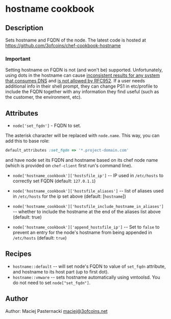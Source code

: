 # hostname cookbook

## Description

Sets hostname and FQDN of the node. The latest code is hosted at
https://github.com/3ofcoins/chef-cookbook-hostname

### Important

Setting hostname on FQDN is not (and won't be) supported. Unfortunately, using dots in the hostname can cause
[inconsistent results for any system that consumes DNS](http://serverfault.com/questions/229331/can-i-have-dots-in-a-hostname)
and [is not allowed by RFC952](http://tools.ietf.org/html/rfc952). If a user
needs additional info in their shell prompt, they can change PS1 in etc/profile
to include the FQDN together with any information they find useful (such as
the customer, the environment, etc).

## Attributes

- `node['set_fqdn']` - FQDN to set.

The asterisk character will be replaced with `node.name`. This way,
you can add this to base role:

```ruby
default_attributes :set_fqdn => '*.project-domain.com'
```

and have node set its FQDN and hostname based on its chef node name
(which is provided on `chef-client` first run's command line).

- `node['hostname_cookbook']['hostsfile_ip']` -- IP used in
  `/etc/hosts` to correctly set FQDN (default: `127.0.1.1`)
- `node['hostname_cookbook']['hostsfile_aliases']` -- list of aliases used in
  `/etc/hosts` for the ip set above (default: [`hostname`])
- `node['hostname_cookbook']['hostsfile_include_hostname_in_aliases']` -- whether to include the hostname
  at the end of the aliases list above (default: true)

- `node['hostname_cookbook']['append_hostsfile_ip']` -- Set to `false` to
  prevent an entry for the node's hostname from being appended in `/etc/hosts` (default: `true`)

## Recipes

* `hostname::default` -- will set node's FQDN to value of `set_fqdn` attribute,
and hostname to its host part (up to first dot).
* `hostname::vmware` -- sets hostname automatically using vmtoolsd.
You do not need to set `node["set_fqdn"]`.

## Author

Author: Maciej Pasternacki maciej@3ofcoins.net
